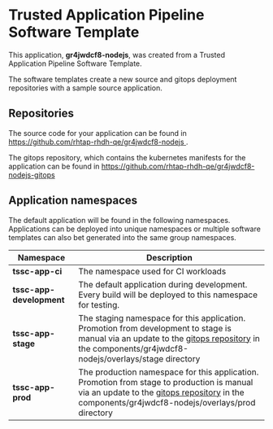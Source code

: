 # Trusted Application Pipeline Software Template

This application, **gr4jwdcf8-nodejs**, was created from a Trusted Application Pipeline Software Template.

The software templates create a new source and gitops deployment repositories with a sample source application. 

## Repositories

The source code for your application can be found in [https://github.com/rhtap-rhdh-qe/gr4jwdcf8-nodejs ](https://github.com/rhtap-rhdh-qe/gr4jwdcf8-nodejs ).
 
The gitops repository, which contains the kubernetes manifests for the application can be found in 
[https://github.com/rhtap-rhdh-qe/gr4jwdcf8-nodejs-gitops ](https://github.com/rhtap-rhdh-qe/gr4jwdcf8-nodejs-gitops ) 

## Application namespaces 

The default application will be found in the following namespaces. Applications can be deployed into unique namespaces or multiple software templates can also bet generated into the same group namespaces.  

|  Namespace   |  Description   |  
| -------- | -------- |
| **tssc-app-ci** | The namespace used for CI workloads |
| **tssc-app-development** | The default application during development. Every build will be deployed to this namespace for testing. |
| **tssc-app-stage** | The staging namespace for this application. Promotion from development to stage is manual via an update to the [gitops repository](https://github.com/rhtap-rhdh-qe/gr4jwdcf8-nodejs-gitops ) in the components/gr4jwdcf8-nodejs/overlays/stage directory |
| **tssc-app-prod** | The production namespace for this application. Promotion from stage to production is manual via an update to the [gitops repository](https://github.com/rhtap-rhdh-qe/gr4jwdcf8-nodejs-gitops ) in the components/gr4jwdcf8-nodejs/overlays/prod directory |